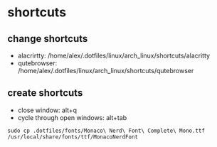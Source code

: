 # shortcuts

## change shortcuts
- alacrirtty: /home/alex/.dotfiles/linux/arch_linux/shortcuts/alacritty
- qutebrowser: /home/alex/.dotfiles/linux/arch_linux/shortcuts/qutebrowser

## create shortcuts
- close window: alt+q
- cycle through open windows: alt+tab

```{sh}
sudo cp .dotfiles/fonts/Monaco\ Nerd\ Font\ Complete\ Mono.ttf /usr/local/share/fonts/ttf/MonacoNerdFont
```